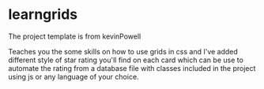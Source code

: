 # learngrids

The project template is from kevinPowell

Teaches you the some skills on how to use grids in css and I've added different style of star rating you'll find on each card which can be use to automate the rating from a database file with classes included in the project using js or any language of your choice. 
